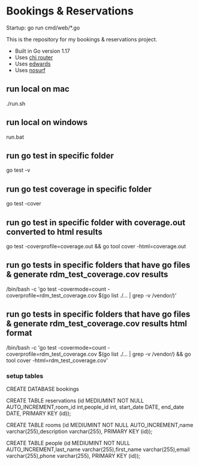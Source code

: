 # Bookings & Reservations

Startup:
go run cmd/web/*.go

This is the repository for my bookings & reservations project.

- Built in Go version 1.17
- Uses [chi router](https://github.com/go-chi/chi)
- Uses [edwards](https://github.com/alexedwards/scs)
- Uses [nosurf](https://github.com/justinas/nosurf)

## run local on mac
./run.sh

## run local on windows
run.bat

## run go test in specific folder
go test -v

## run go test coverage in specific folder
go test -cover

## run go test in specific folder with coverage.out converted to html results
go test -coverprofile=coverage.out && go tool cover -html=coverage.out

## run go tests in specific folders that have go files & generate rdm_test_coverage.cov results
/bin/bash -c 'go test -covermode=count -coverprofile=rdm_test_coverage.cov $(go list ./... | grep -v /vendor/)'

## run go tests in specific folders that have go files & generate rdm_test_coverage.cov results html format
/bin/bash -c 'go test -covermode=count -coverprofile=rdm_test_coverage.cov $(go list ./... | grep -v /vendor/) && go tool cover -html=rdm_test_coverage.cov'

### setup tables ###
CREATE DATABASE bookings

CREATE TABLE reservations (id MEDIUMINT NOT NULL AUTO_INCREMENT,room_id int,people_id int, start_date DATE, end_date DATE, PRIMARY KEY (id));

CREATE TABLE rooms (id MEDIUMINT NOT NULL AUTO_INCREMENT,name varchar(255),description varchar(255), PRIMARY KEY (id));

CREATE TABLE people (id MEDIUMINT NOT NULL AUTO_INCREMENT,last_name varchar(255),first_name varchar(255),email varchar(255),phone varchar(255), PRIMARY KEY (id));